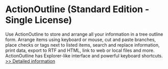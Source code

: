 # ActionOutline (Standard Edition - Single License)
Use ActionOutline to store and arrange all your information in a tree outline form. Arrange items using keyboard or mouse, cut and paste branches, place checks or tags next to listed items, search and replace information, print data, export to RTF and HTML, link to web or local files and more. ActionOutline has Explorer-like interface and powerful keyboard shortcuts.
[>> Detailed information](https://secure.shareit.com/shareit/product.html?productid=104576&affiliateid=200057808)